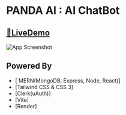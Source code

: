 
# PANDA AI : AI ChatBot




## [🔗LiveDemo](https://pandaai.onrender.com)



![App Screenshot](/public/images/app.png)


## Powered By
 - [ MERN(MongoDB, Express, Node, React)]
 - [Tailwind CSS & CSS 3]
 - [Clerk(uAuth)]
 - [Vite]
 - [Render]
